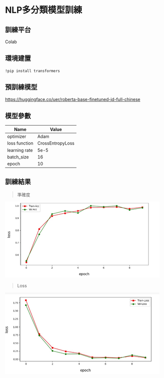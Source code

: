 # NLP多分類模型訓練

## 訓練平台

Colab

## 環境建置

`!pip install transformers`

## 預訓練模型

https://huggingface.co/uer/roberta-base-finetuned-jd-full-chinese

## 模型參數

| Name | Value |
| - | - |
| optimizer | Adam |
| loss function | CrossEntropyLoss |
| learning rate | 5e-5 |
| batch_size | 16 |
| epoch | 10 |

## 訓練結果

> 準確度

![準確度](plot/acc.jpg)

>Loss

![loss](/plot/loss.jpg)